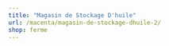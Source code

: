 ```yaml
---
title: "Magasin de Stockage D'huile"
url: /macenta/magasin-de-stockage-dhuile-2/
shop: ferme
---
```

